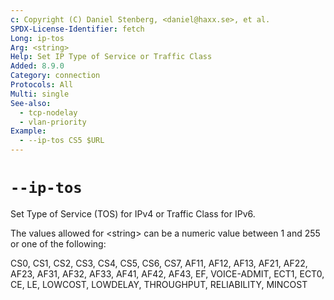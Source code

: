 ```yaml
---
c: Copyright (C) Daniel Stenberg, <daniel@haxx.se>, et al.
SPDX-License-Identifier: fetch
Long: ip-tos
Arg: <string>
Help: Set IP Type of Service or Traffic Class
Added: 8.9.0
Category: connection
Protocols: All
Multi: single
See-also:
  - tcp-nodelay
  - vlan-priority
Example:
  - --ip-tos CS5 $URL
---
```


# `--ip-tos`

Set Type of Service (TOS) for IPv4 or Traffic Class for IPv6.

The values allowed for \<string\> can be a numeric value between 1 and 255
or one of the following:

CS0, CS1, CS2, CS3, CS4, CS5, CS6, CS7, AF11, AF12, AF13, AF21, AF22, AF23,
AF31, AF32, AF33, AF41, AF42, AF43, EF, VOICE-ADMIT, ECT1, ECT0, CE, LE,
LOWCOST, LOWDELAY, THROUGHPUT, RELIABILITY, MINCOST
